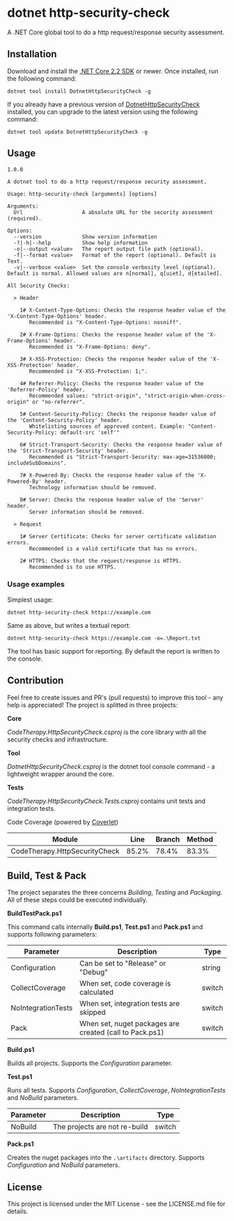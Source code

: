 # dotnet http-security-check

A .NET Core global tool to do a http request/response security assessment.

## Installation

Download and install the [.NET Core 2.2 SDK](https://www.microsoft.com/net/download) or newer. Once installed, run the following command:

```text
dotnet tool install DotnetHttpSecurityCheck -g
```

If you already have a previous version of [DotnetHttpSecurityCheck](https://www.nuget.org/packages/DotnetHttpSecurityCheck/) installed, you can upgrade to the latest version using the following command:

```text
dotnet tool update DotnetHttpSecurityCheck -g
```

## Usage

```text
1.0.0

A dotnet tool to do a http request/response security assessment.

Usage: http-security-check [arguments] [options]

Arguments:
  Url                   A absolute URL for the security assessment (required).

Options:
  --version             Show version information
  -?|-h|--help          Show help information
  -o|--output <value>   The report output file path (optional).
  -f|--format <value>   Format of the report (optional). Default is Text.
  -v|--verbose <value>  Set the console verbosity level (optional). Default is normal. Allowed values are n[normal], q[uiet], d[etailed].

All Security Checks:

  > Header

    1# X-Content-Type-Options: Checks the response header value of the 'X-Content-Type-Options' header.
       Recommended is "X-Content-Type-Options: nosniff".

    2# X-Frame-Options: Checks the response header value of the 'X-Frame-Options' header.
       Recommended is "X-Frame-Options: deny".

    3# X-XSS-Protection: Checks the response header value of the 'X-XSS-Protection' header.
       Recommended is "X-XSS-Protection: 1;".

    4# Referrer-Policy: Checks the response header value of the 'Referrer-Policy' header.
       Recommended values: "strict-origin", "strict-origin-when-cross-origin" or "no-referrer".

    5# Content-Security-Policy: Checks the response header value of the 'Content-Security-Policy' header.
       Whitelisting sources of approved content. Example: "Content-Security-Policy: default-src 'self'"

    6# Strict-Transport-Security: Checks the response header value of the 'Strict-Transport-Security' header.
       Recommended is "Strict-Transport-Security: max-age=31536000; includeSubDomains".

    7# X-Powered-By: Checks the response header value of the 'X-Powered-By' header.
       Technology information should be removed.

    8# Server: Checks the response header value of the 'Server' header.
       Server information should be removed.

  > Request

    1# Server Certificate: Checks for server certificate validation errors.
       Recommended is a valid certificate that has no errors.

    2# HTTPS: Checks that the request/response is HTTPS.
       Recommended is to use HTTPS.
```

### Usage examples

Simplest usage:

```text
dotnet http-security-check https://example.com
```

Same as above, but writes a textual report:

```text
dotnet http-security-check https://example.com -o=.\Report.txt
```

The tool has basic support for reporting.
By default the report is written to the console.

## Contribution

Feel free to create issues and PR's (pull requests) to improve this tool - any help is appreciated!
The project is splitted in three projects:

**Core** 

_CodeTherapy.HttpSecurityCheck.csproj_ is the core library with all the security checks and infrastructure.

**Tool**

_DotnetHttpSecurityCheck.csproj_ is the dotnet tool console command - a lightweight wrapper around the core.

**Tests**

_CodeTherapy.HttpSecurityCheck.Tests.csproj_ contains unit tests and integration tests.

Code Coverage (powered by [Coverlet](https://github.com/tonerdo/coverlet))

| Module                        | Line   | Branch | Method |
|-------------------------------|--------|--------|--------|
| CodeTherapy.HttpSecurityCheck | 85.2%  | 78.4%  | 83.3%  |

## Build, Test & Pack

The project separates the three concerns _Building_, _Testing_ and _Packaging_.
All of these steps could be executed individually.

**BuildTestPack.ps1**

This command calls internally **Build.ps1**, **Test.ps1** and **Pack.ps1** and supports following parameters:

Parameter|Description|Type|
---------|-----------|----|
Configuration|Can be set to "Release" or "Debug"|string
CollectCoverage|When set, code coverage is calculated|switch 
NoIntegrationTests|When set, integration tests are skipped|switch
Pack|When set, nuget packages are created (call to Pack.ps1)|switch

**Build.ps1**

Builds all projects. Supports the _Configuration_ parameter.

**Test.ps1**

Runs all tests. Supports _Configuration_, _CollectCoverage_, _NoIntegrationTests_ and _NoBuild_ parameters.

Parameter|Description|Type
---------|-----------|----
NoBuild|The projects are not re-build|switch

**Pack.ps1**

Creates the nuget packages into the `.\artifacts` directory. Supports _Configuration_ and _NoBuild_ parameters.

## License

This project is licensed under the MIT License - see the LICENSE.md file for details.

